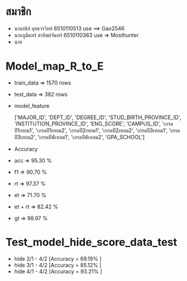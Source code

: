 # สมาชิก
- นายอธิป ยุทธวรวิทย์ 6510110513 use ==> Gao2546
- นายภูมินทร์​ สาทิพย์จันทร์ 6510110363 use => Mosthunter
- นาย

# Model_map_R_to_E

- train_data => 1570 rows
- test_data  => 382 rows

- model_feature  

	['MAJOR_ID', 'DEPT_ID', 'DEGREE_ID', 'STUD_BIRTH_PROVINCE_ID',
'INSTITUTION_PROVINCE_ID', 'ENG_SCORE', 'CAMPUS_ID',
'เกรดปี1เทอม1', 'เกรดปี1เทอม2', 'เกรดปี2เทอม1', 'เกรดปี2เทอม2',
'เกรดปี3เทอม1', 'เกรดปี3เทอม2', 'เกรดปี4เทอม1', 'เกรดปี4เทอม2',
'GPA_SCHOOL']
       		
- Accuracy
- acc     =>  95.30 %
- f1      =>  90.70 %
- rt      =>  97.37 %
- et      =>  71.70 %
- et + rt =>  82.42 %
- gt      =>  98.97 %

# Test_model_hide_score_data_test

- hide 2/1 - 4/2 [Accuracy = 69.19% ] 
- hide 3/1 - 4/2 [Accuracy = 85.12% ]
- hide 4/1 - 4/2 [Accuracy = 93.21% ]
